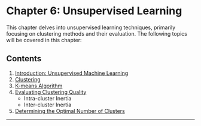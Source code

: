 # Chapter 6: Unsupervised Learning

This chapter delves into unsupervised learning techniques, primarily focusing on clustering methods and their evaluation. The following topics will be covered in this chapter:

## Contents

1. [Introduction: Unsupervised Machine Learning](01_Unsupervised_ML.md)
2. [Clustering](02_Clustering.ipynb)
3. [K-means Algorithm](03_Kmeans.ipynb)
4. [Evaluating Clustering Quality](04_Evaluating_Clustering_Quality.ipynb)
   - Intra-cluster Inertia
   - Inter-cluster Inertia
5. [Determining the Optimal Number of Clusters](05_Determining_Optimal_Number_of_Clusters.ipynb)

---
